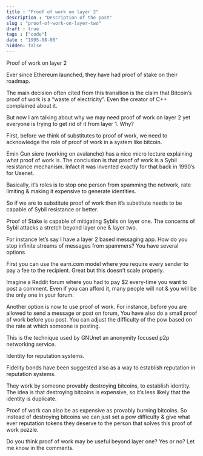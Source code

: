 ```yaml
---
title : "Proof of work on layer 2"
description : "Description of the post"
slug : "proof-of-work-on-layer-two"
draft : true
tags : ["code"]
date : "1995-08-08"
hidden: false
---
```


Proof of work on layer 2

Ever since Ethereum launched, they have had proof of stake on their roadmap.

The main decision often cited from this transition is the claim that Bitcoin’s proof of work is a “waste of electricity”.
Even the creator of C++ complained about it.

But now I am talking about why we may need proof of work on layer 2 yet everyone is trying to get rid of it from layer 1. Why?

First, before we think of substitutes to proof of work, we need to acknowledge the role of  proof of work in  a system like bitcoin.

Emin Gun siere (working on avalanche) has a nice micro lecture explaining what proof of work is. 
The conclusion is that proof of work is a Sybil resistance mechanism. Infact it was invented exactly for that back in 1990’s for Usenet.

Basically, it’s roles is to stop one person from spamming the network, rate limiting & making it expensive to generate identities.

So if we are to substitute proof of work then it’s substitute needs to be capable of Sybil resistance or better.

Proof of Stake is capable of  mitigating Sybils on layer one. 
The concerns of Sybil attacks a stretch beyond layer one & layer two.

For instance  let’s say I have a layer 2 based messaging app.  How do you stop infinite streams of messages from spammers?
You have several options 

First you can use the earn.com model where you require every sender to pay  a fee to the recipient. Great but this doesn’t scale properly.

Imagine a Reddit forum where you had to pay $2 every-time you want to post a comment. Even if you can afford it, many people will not & you will be the only one in your forum.

Another option is now to use proof of work. For instance, before you are   allowed to send a message or post on forum, You have also do a small proof of work before you post. 
You can adjust the difficulty of the pow based on the rate at which someone is posting.

This is the technique used by GNUnet an anonymity focused p2p networking service. 

Identity for reputation systems.

Fidelity bonds  have been suggested also as a way to establish reputation in reputation systems. 

They work by someone provably destroying bitcoins, to establish identity. The idea is that destroying bitcoins is expensive, so it’s less likely that the identity is duplicate.

Proof of work can also be as expensive as provably burning bitcoins.
So instead of destroying bitcoins we can just set a pow difficulty & give what ever reputation tokens they deserve to the person that solves this proof of work puzzle.

Do you think proof of work may be useful beyond layer one? Yes or no? Let me know in the comments.







